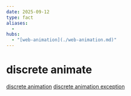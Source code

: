 ```yaml
---
date: 2025-09-12
type: fact
aliases:
  -
hubs:
  - "[web-animation](./web-animation.md)"
---
```


# discrete animate

[discrete animation](./2025-08-07_discrete-animation.md)
[discrete animation exception](./2025-08-07_discrete-animation-exception.md)

